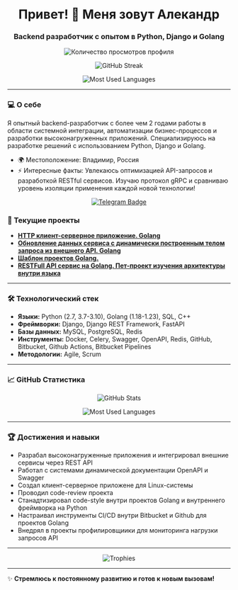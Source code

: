 <h1 align="center">Привет! 👋 Меня зовут Алекандр</h1>
<h3 align="center">Backend разработчик с опытом в Python, Django и Golang</h3>

<p align="center">
  <img src="https://komarev.com/ghpvc/?username=ako10sei&style=flat-square&color=blue" alt="Количество просмотров профиля" />
</p>

<p align="center">
  <img src="https://github-readme-streak-stats.herokuapp.com/?user=ako10sei&theme=radical" alt="GitHub Streak" />
</p>

<p align="center">
  <img src="https://github-readme-stats.vercel.app/api/top-langs/?username=ako10sei&layout=compact&theme=radical" alt="Most Used Languages" />
</p>

---

### 💻 О себе
Я опытный backend-разработчик с более чем 2 годами работы в области системной интеграции, автоматизации бизнес-процессов и разработки высоконагруженных приложений. Специализируюсь на разработке решений с использованием Python, Django и Golang.

- 🌍 Местоположение: Владимир, Россия
- ⚡ Интересные факты: Увлекаюсь оптимизацией API-запросов и разработкой RESTful сервисов. Изучаю протокол gRPC и сравниваю уровень изоляции применения каждой новой технологии!

<p align="center">
  <a href="https://t.me/akkkotensssei">
    <img src="https://img.shields.io/badge/-Telegram-2CA5E0?style=flat&logo=telegram&logoColor=white" alt="Telegram Badge" />
  </a>
</p>

### 🚀 Текущие проекты
- **[HTTP клиент-серверное приложение. Golang](https://github.com/ako10sei/goHTTP)**
- **[Обновление данных сервиса с динамически построенным телом запроса из внешнего API. Golang](https://github.com/ako10sei/updateDataService)**
- **[Шаблон проектов Golang.](https://github.com/ako10sei/GolangBaseTemplate)**
- **[RESTFull API сервис на Golang. Пет-проект изучения архитектуры внутри языка](https://github.com/ako10sei/RESTFullGolang)** 

---

### 🛠️ Технологический стек
- **Языки:** Python (2.7, 3.7-3.10), Golang (1.18-1.23), SQL, C++
- **Фреймворки:** Django, Django REST Framework, FastAPI
- **Базы данных:** MySQL, PostgreSQL, Redis
- **Инструменты:** Docker, Celery, Swagger, OpenAPI, Redis, GitHub, Bitbucket, Github Actions, Bitbucket Pipelines
- **Методологии:** Agile, Scrum

---

### 📈 GitHub Статистика
<p align="center">
  <img src="https://github-readme-stats.vercel.app/api?username=ako10sei&show_icons=true&theme=radical" alt="GitHub Stats" />
</p>

<p align="center">
  <img src="https://github-readme-stats.vercel.app/api/top-langs/?username=ako10sei&layout=compact&theme=radical" alt="Most Used Languages" />
</p>

---

### 🏆 Достижения и навыки
- Разрабал высоконагруженные приложения и интегрировал внешние сервисы через REST API
- Работал с системами динамической документации OpenAPI и Swagger
- Создал клиент-серверное приложене для Linux-системы
- Проводил code-review проекта
- Станадтизировал code-style внутри проектов Golang и внутреннего фреймворка на Python
- Настраивал инструменты CI/CD внутри Bitbucket и Github для проектов Golang
- Внедрял в проекты профилировщиики для мониторинга нагрузки запросов API

---

<p align="center">
  <img src="https://github-profile-trophy.vercel.app/?username=ako10sei&theme=darkhub&column=3&margin-w=15&margin-h=15" alt="Trophies" />
</p>

---

✨ **Стремлюсь к постоянному развитию и готов к новым вызовам!**
